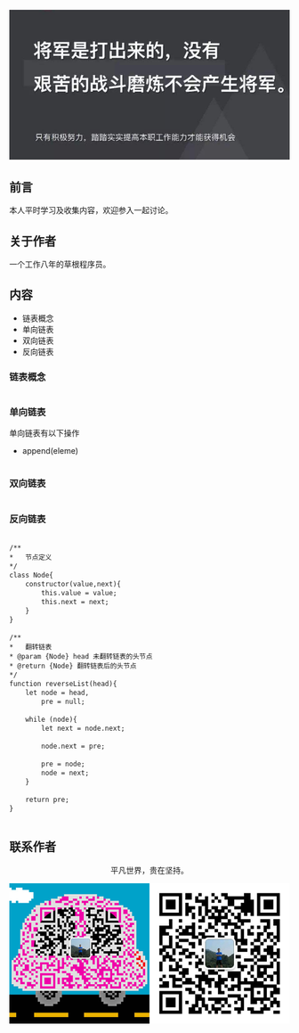 ![image](./img/timg.jpg)
<br>

## 前言

本人平时学习及收集内容，欢迎参入一起讨论。

## 关于作者

一个工作八年的草根程序员。

## 内容

- 链表概念
- 单向链表
- 双向链表
- 反向链表

### 链表概念

```

```

### 单向链表

单向链表有以下操作

- append(eleme)

```

```

### 双向链表

```

```

### 反向链表

```

/**
*   节点定义
*/
class Node{
    constructor(value,next){
        this.value = value;
        this.next = next;
    }
}

/**
*   翻转链表
* @param {Node} head 未翻转链表的头节点
* @return {Node} 翻转链表后的头节点
*/
function reverseList(head){
    let node = head,
        pre = null;

    while (node){
        let next = node.next;

        node.next = pre;

        pre = node;
        node = next;
    }

    return pre;
}


```

## 联系作者

<div align="center">
    <p>
        平凡世界，贵在坚持。
    </p>
    <img src="./img/contact.png" />
</div>

